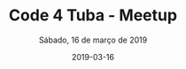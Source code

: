 ---
title: Code 4 Tuba - Meetup
subtitle: Sábado, 16 de março de 2019
layout: evento
date: 2019-03-16
img: codefortuba.png
thumbnail: codefortuba.png
alt: image-alt
project-date: Sábado, 16 de março de 2019
local: Coworking OSTEC, Tubarão, SC
endereco: "R. Cel. José Martins Cabral, 158 - Centro, Tubarão - SC"
category: evento
description: Visando sempre fomentar a comunidade de desenvolvimento de Tubarão, queremos ajudar você a compartilhar seu conhecimento e também aprender com outras pessoas da comunidade!
publico_alvo: "Qualquer pessoa ligada ao desenvolvimento de software"
valor: "Gratuito"

talks:
  - nome: "Credenciamento"
    palestrantes:
    istalk: false
    hora_inicio: "14:30"
    hora_fim: "15:00"

  - nome: "Elasticsearch Buscas inteligentes"
    palestrantes: 
      - nome: "Matheus Warmeling Matias"
      - nome: "Lucas"
    istalk: true
    hora_inicio: "15:00"
    hora_fim: "15:40"
    links:
      - icone:
        nome:
        link:
   
  - nome: Utilizando técnicas de Inteligência Artificial para recuperar informações em documentos
    palestrantes: 
      - nome: "Leonardo Thizon"
    istalk: true
    hora_inicio: "15:40"
    hora_fim: "16:20"
    links:
      - icone:
        nome:
        link:
  
  - nome: "React-native + Firebase: Criando um app de chat realtime 100% hands-on"
    palestrantes: 
      - nome: "José Roberto Emerich Junior"
    istalk: true
    hora_inicio: "16:20"
    hora_fim: "17:00"
    links:
      - icone:
        nome:
        link:
  
  - nome: Encerramento
    palestrante: 
    istalk: false
    hora_inicio: "17:00"
    hora_fim: "17:00"
    links:
      - icone:
        nome:
        link:
---